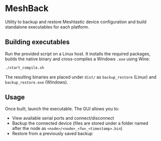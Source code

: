 # MeshBack

Utility to backup and restore Meshtastic device configuration and build
standalone executables for each platform.

## Building executables

Run the provided script on a Linux host. It installs the required packages,
builds the native binary and cross-compiles a Windows `.exe` using Wine:

```bash
./start_compile.sh
```

The resulting binaries are placed under `dist/` as `backup_restore` (Linux) and
`backup_restore.exe` (Windows).

## Usage

Once built, launch the executable. The GUI allows you to:

- View available serial ports and connect/disconnect
- Backup the connected device (files are stored under a folder named after the
  node as `<node>/<node>_<fw>_<timestamp>.bin`)
- Restore from a previously saved backup

